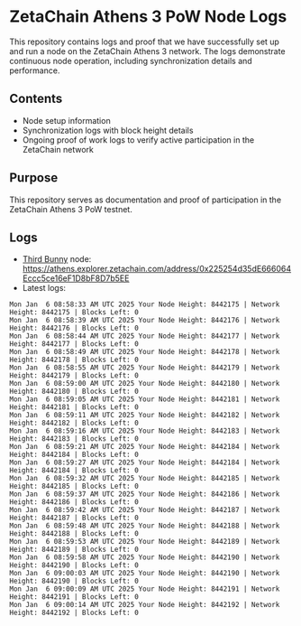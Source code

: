 # ZetaChain Athens 3 PoW Node Logs
This repository contains logs and proof that we have successfully set up and run a node on the ZetaChain Athens 3 network. The logs demonstrate continuous node operation, including synchronization details and performance.

## Contents
- Node setup information
- Synchronization logs with block height details
- Ongoing proof of work logs to verify active participation in the ZetaChain network

## Purpose
This repository serves as documentation and proof of participation in the ZetaChain Athens 3 PoW testnet.

## Logs

- [Third Bunny](https://thirdbunny.xyz/) node: https://athens.explorer.zetachain.com/address/0x225254d35dE666064Eccc5ce16eF1D8bF8D7b5EE
- Latest logs:
```
Mon Jan  6 08:58:33 AM UTC 2025 Your Node Height: 8442175 | Network Height: 8442175 | Blocks Left: 0
Mon Jan  6 08:58:39 AM UTC 2025 Your Node Height: 8442176 | Network Height: 8442176 | Blocks Left: 0
Mon Jan  6 08:58:44 AM UTC 2025 Your Node Height: 8442177 | Network Height: 8442177 | Blocks Left: 0
Mon Jan  6 08:58:49 AM UTC 2025 Your Node Height: 8442178 | Network Height: 8442178 | Blocks Left: 0
Mon Jan  6 08:58:55 AM UTC 2025 Your Node Height: 8442179 | Network Height: 8442179 | Blocks Left: 0
Mon Jan  6 08:59:00 AM UTC 2025 Your Node Height: 8442180 | Network Height: 8442180 | Blocks Left: 0
Mon Jan  6 08:59:05 AM UTC 2025 Your Node Height: 8442181 | Network Height: 8442181 | Blocks Left: 0
Mon Jan  6 08:59:11 AM UTC 2025 Your Node Height: 8442182 | Network Height: 8442182 | Blocks Left: 0
Mon Jan  6 08:59:16 AM UTC 2025 Your Node Height: 8442183 | Network Height: 8442183 | Blocks Left: 0
Mon Jan  6 08:59:21 AM UTC 2025 Your Node Height: 8442184 | Network Height: 8442184 | Blocks Left: 0
Mon Jan  6 08:59:27 AM UTC 2025 Your Node Height: 8442184 | Network Height: 8442184 | Blocks Left: 0
Mon Jan  6 08:59:32 AM UTC 2025 Your Node Height: 8442185 | Network Height: 8442185 | Blocks Left: 0
Mon Jan  6 08:59:37 AM UTC 2025 Your Node Height: 8442186 | Network Height: 8442186 | Blocks Left: 0
Mon Jan  6 08:59:42 AM UTC 2025 Your Node Height: 8442187 | Network Height: 8442187 | Blocks Left: 0
Mon Jan  6 08:59:48 AM UTC 2025 Your Node Height: 8442188 | Network Height: 8442188 | Blocks Left: 0
Mon Jan  6 08:59:53 AM UTC 2025 Your Node Height: 8442189 | Network Height: 8442189 | Blocks Left: 0
Mon Jan  6 08:59:58 AM UTC 2025 Your Node Height: 8442190 | Network Height: 8442190 | Blocks Left: 0
Mon Jan  6 09:00:03 AM UTC 2025 Your Node Height: 8442190 | Network Height: 8442190 | Blocks Left: 0
Mon Jan  6 09:00:09 AM UTC 2025 Your Node Height: 8442191 | Network Height: 8442191 | Blocks Left: 0
Mon Jan  6 09:00:14 AM UTC 2025 Your Node Height: 8442192 | Network Height: 8442192 | Blocks Left: 0
```
